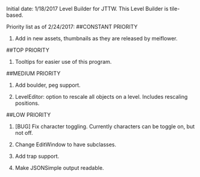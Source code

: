 Initial date: 1/18/2017
Level Builder for JTTW. This Level Builder is tile-based.

Priority list as of 2/24/2017:
##CONSTANT PRIORITY
1. Add in new assets, thumbnails as they are released by meiflower.


##TOP PRIORITY
1. Tooltips for easier use of this program.

##MEDIUM PRIORITY
1. Add boulder, peg support.

2. LevelEditor: option to rescale all objects on a level. Includes rescaling positions.

##LOW PRIORITY
1. [BUG] Fix character toggling. Currently characters can be toggle on, but not off.

2. Change EditWindow to have subclasses.

3. Add trap support.

4. Make JSONSimple output readable.
